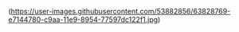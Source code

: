 (https://user-images.githubusercontent.com/53882856/63828769-e7144780-c9aa-11e9-8954-77597dc122f1.jpg)
